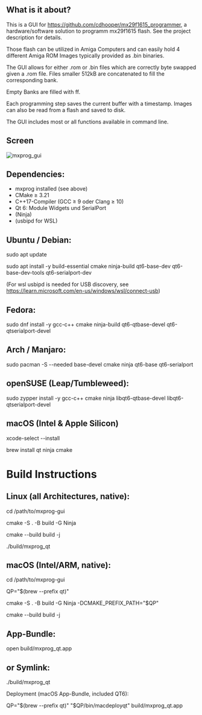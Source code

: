 ## What is it about?
This is a GUI for https://github.com/cdhooper/mx29f1615_programmer, a hardware/software solution to programm mx29f1615 flash. See the project description for details.

Those flash can be utilized in Amiga Computers and can easily hold 4 different Amiga ROM Images typically provided as .bin binaries.

The GUI allows for either .rom or .bin files which are correctly byte swapped given a .rom file. Files smaller 512kB are concatenated to fill the corresponding bank.

Empty Banks are filled with ff.

Each programming step saves the current buffer with a timestamp. Images can also be read from a flash and saved to disk.

The GUI includes most or all functions available in command line.

## Screen
![mxprog_gui](https://github.com/user-attachments/assets/c51b2e0c-54e0-471f-968d-861f6ed38431)


## Dependencies:

* mxprog installed (see above)
* CMake ≥ 3.21
* C++17-Compiler (GCC ≥ 9 oder Clang ≥ 10)
* Qt 6: Module Widgets und SerialPort
* (Ninja)
* (usbipd for WSL)

## Ubuntu / Debian:

sudo apt update

sudo apt install -y 
build-essential cmake ninja-build qt6-base-dev qt6-base-dev-tools qt6-serialport-dev

(For wsl usbipd is needed for USB discovery, see https://learn.microsoft.com/en-us/windows/wsl/connect-usb)

## Fedora:

sudo dnf install -y gcc-c++ cmake ninja-build qt6-qtbase-devel qt6-qtserialport-devel

## Arch / Manjaro:

sudo pacman -S --needed base-devel cmake ninja qt6-base qt6-serialport

## openSUSE (Leap/Tumbleweed):

sudo zypper install -y gcc-c++ cmake ninja libqt6-qtbase-devel libqt6-qtserialport-devel

## macOS (Intel & Apple Silicon)

xcode-select --install

brew install qt ninja cmake

# Build Instructions
## Linux (all Architectures, native):

cd /path/to/mxprog-gui

cmake -S . -B build -G Ninja

cmake --build build -j

./build/mxprog_qt

## macOS (Intel/ARM, native):
cd /path/to/mxprog-gui

QP="$(brew --prefix qt)"

cmake -S . -B build -G Ninja -DCMAKE_PREFIX_PATH="$QP"

cmake --build build -j

## App-Bundle:
open build/mxprog_qt.app

## or Symlink:
./build/mxprog_qt


Deployment (macOS App-Bundle, included QT6):

QP="$(brew --prefix qt)"
"$QP/bin/macdeployqt" build/mxprog_qt.app
